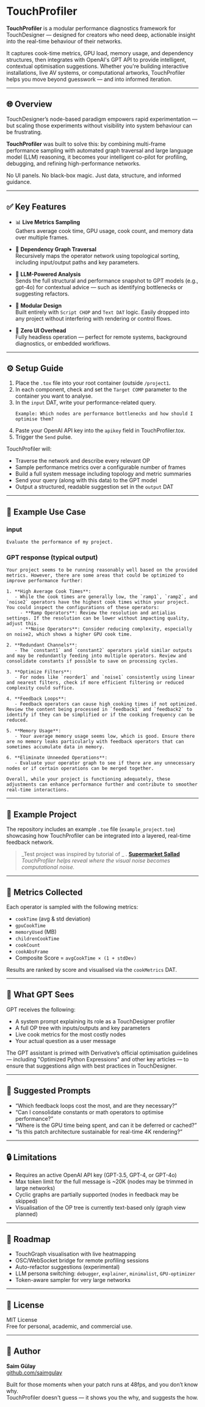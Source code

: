 # TouchProfiler

**TouchProfiler** is a modular performance diagnostics framework for TouchDesigner — designed for creators who need deep, actionable insight into the real-time behaviour of their networks.

It captures cook-time metrics, GPU load, memory usage, and dependency structures, then integrates with OpenAI's GPT API to provide intelligent, contextual optimisation suggestions. Whether you're building interactive installations, live AV systems, or computational artworks, TouchProfiler helps you move beyond guesswork — and into informed iteration.

---

## 🌐 Overview

TouchDesigner’s node-based paradigm empowers rapid experimentation — but scaling those experiments without visibility into system behaviour can be frustrating. 

**TouchProfiler** was built to solve this: by combining multi-frame performance sampling with automated graph traversal and large language model (LLM) reasoning, it becomes your intelligent co-pilot for profiling, debugging, and refining high-performance networks.

No UI panels. No black-box magic. Just data, structure, and informed guidance.

---

## ✅ Key Features

- 📊 **Live Metrics Sampling**  
  Gathers average cook time, GPU usage, cook count, and memory data over multiple frames.

- 🔗 **Dependency Graph Traversal**  
  Recursively maps the operator network using topological sorting, including input/output paths and key parameters.

- 🧠 **LLM-Powered Analysis**  
  Sends the full structural and performance snapshot to GPT models (e.g., gpt-4o) for contextual advice — such as identifying bottlenecks or suggesting refactors.

- 🧩 **Modular Design**  
  Built entirely with `Script CHOP` and `Text DAT` logic. Easily dropped into any project without interfering with rendering or control flows.

- 🧘 **Zero UI Overhead**  
  Fully headless operation — perfect for remote systems, background diagnostics, or embedded workflows.

---



## ⚙️ Setup Guide

1. Place the `.tox` file into your root container (outside `/project1`.
2. In each component, check and set the `Target COMP` parameter to the container you want to analyse.
3. In the `input` DAT, write your performance-related query.
   ```
   Example: Which nodes are performance bottlenecks and how should I optimise them?
   ```
4. Paste your OpenAI API key into the `apikey` field in TouchProfiler.tox.
5. Trigger the `Send` pulse.

TouchProfiler will:
- Traverse the network and describe every relevant OP
- Sample performance metrics over a configurable number of frames
- Build a full system message including topology and metric summaries
- Send your query (along with this data) to the GPT model
- Output a structured, readable suggestion set in the `output` DAT

---

## 🧠 Example Use Case

### input
```
Evaluate the performance of my project.
```

### GPT response (typical output)
```
Your project seems to be running reasonably well based on the provided metrics. However, there are some areas that could be optimized to improve performance further:

1. **High Average Cook Times**:
   - While the cook times are generally low, the `ramp1`, `ramp2`, and `noise2` operators have the highest cook times within your project. You could inspect the configurations of these operators:
     - **Ramp Operators**: Review the resolution and antialias settings. If the resolution can be lower without impacting quality, adjust this.
     - **Noise Operators**: Consider reducing complexity, especially on noise2, which shows a higher GPU cook time.

2. **Redundant Channels**:
   - The `constant1` and `constant2` operators yield similar outputs and may be redundantly feeding into multiple operators. Review and consolidate constants if possible to save on processing cycles.

3. **Optimize Filters**:
   - For nodes like `reorder1` and `noise1` consistently using linear and nearest filters, check if more efficient filtering or reduced complexity could suffice.

4. **Feedback Loops**:
   - Feedback operators can cause high cooking times if not optimized. Review the content being processed in `feedback1` and `feedback2` to identify if they can be simplified or if the cooking frequency can be reduced.

5. **Memory Usage**:
   - Your average memory usage seems low, which is good. Ensure there are no memory leaks particularly with feedback operators that can sometimes accumulate data in memory.

6. **Eliminate Unneeded Operations**:
   - Evaluate your operator graph to see if there are any unnecessary nodes or if certain operations can be merged together.

Overall, while your project is functioning adequately, these adjustments can enhance performance further and contribute to smoother real-time interactions.
```

---


## 🧪 Example Project

The repository includes an example `.toe` file (`example_project.toe`) showcasing how TouchProfiler can be integrated into a layered, real-time feedback network.



> _Test project was inspired by tutorial of _ . [**Supermarket Sallad**](https://www.youtube.com/watch?v=WavVlg3PZnk)
> *TouchProfiler helps reveal where the visual noise becomes computational noise.*


---

## 🧪 Metrics Collected

Each operator is sampled with the following metrics:

- `cookTime` (avg & std deviation)
- `gpuCookTime`
- `memoryUsed` (MB)
- `childrenCookTime`
- `cookCount`
- `cookAbsFrame`
- Composite Score = `avgCookTime × (1 + stdDev)`

Results are ranked by score and visualised via the `cookMetrics` DAT.

---

## 🧠 What GPT Sees

GPT receives the following:
- A system prompt explaining its role as a TouchDesigner profiler
- A full OP tree with inputs/outputs and key parameters
- Live cook metrics for the most costly nodes
- Your actual question as a user message

The GPT assistant is primed with Derivative’s official optimisation guidelines — including "Optimized Python Expressions" and other key articles — to ensure that suggestions align with best practices in TouchDesigner.


---

## 💬 Suggested Prompts

- “Which feedback loops cost the most, and are they necessary?”
- “Can I consolidate constants or math operators to optimise performance?”
- “Where is the GPU time being spent, and can it be deferred or cached?”
- “Is this patch architecture sustainable for real-time 4K rendering?”

---

## 🔒 Limitations

- Requires an active OpenAI API key (GPT-3.5, GPT-4, or GPT-4o)
- Max token limit for the full message is ~20K (nodes may be trimmed in large networks)
- Cyclic graphs are partially supported (nodes in feedback may be skipped)
- Visualisation of the OP tree is currently text-based only (graph view planned)

---

## 🔮 Roadmap

- TouchGraph visualisation with live heatmapping
- OSC/WebSocket bridge for remote profiling sessions
- Auto-refactor suggestions (experimental)
- LLM persona switching: `debugger`, `explainer`, `minimalist`, `GPU-optimizer`
- Token-aware sampler for very large networks

---

## 🧾 License

MIT License  
Free for personal, academic, and commercial use.

---

## 🙋 Author

**Saim Gülay**  
[github.com/saimgulay](https://github.com/saimgulay)

Built for those moments when your patch runs at 48fps, and you don’t know why.  
TouchProfiler doesn't guess — it shows you the why, and suggests the how.
